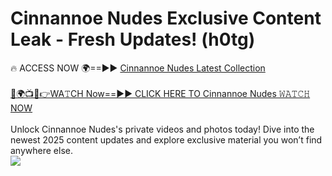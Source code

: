 # Cinnannoe Nudes Exclusive Content Leak - Fresh Updates! (h0tg)

🔥 ACCESS NOW 🌍==►► <a href="https://tinyurl.com/yc657z5k" rel="nofollow">Cinnannoe Nudes Latest Collection</a>
<br><br>
[🔴🌍📺📱👉WA𝚃CH Now==►► CLICK HERE TO Cinnannoe Nudes 𝚆𝙰𝚃𝙲𝙷 NOW](https://tinyurl.com/yc657z5k)
<br><br>
Unlock Cinnannoe Nudes's private videos and photos today! Dive into the newest 2025 content updates and explore exclusive material you won’t find anywhere else.
<br>
<a href="https://tinyurl.com/yc657z5k" rel="nofollow" data-target="animated-image.originalLink"><img src="https://camo.githubusercontent.com/8a4f000d20f83aca3bf7ec5f350d767afa0574a8a352519fd8cfa583a6f93a33/68747470733a2f2f692e696d6775722e636f6d2f644a486b345a712e676966" data-canonical-src="https://i.imgur.com/dJHk4Zq.gif" style="max-width: 100%; display: inline-block;" data-target="animated-image.originalImage"></a>
<br>
